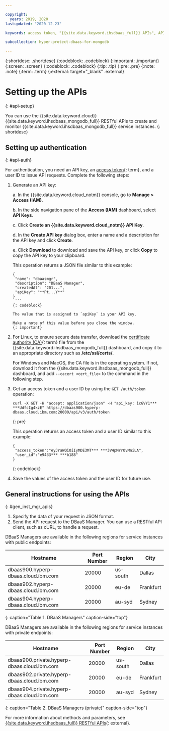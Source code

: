 ```yaml
---

copyright:
  years: 2019, 2020
lastupdated: "2020-12-23"

keywords: access token, "{{site.data.keyword.ihsdbaas_full}} APIs", API key

subcollection: hyper-protect-dbaas-for-mongodb

---
```


{:shortdesc: .shortdesc}
{:codeblock: .codeblock}
{:important: .important}
{:screen: .screen}
{:codeblock: .codeblock}
{:tip: .tip}
{:pre: .pre}
{:note: .note}
{:term: .term}
{:external: target="_blank" .external}

# Setting up the APIs
{: #api-setup}

You can use the {{site.data.keyword.cloud}} {{site.data.keyword.ihsdbaas_mongodb_full}} RESTful APIs to create and monitor {{site.data.keyword.ihsdbaas_mongodb_full}} service instances.
{: shortdesc}

## Setting up authentication
{: #api-auth}

For authentication, you need an API key, an [access token](#x2113001){: term}, and a user ID to issue API requests. Complete the following steps:

1. Generate an API key:

   a. In the {{site.data.keyword.cloud_notm}} console, go to **Manage > Access (IAM)**.

   b. In the side navigation pane of the **Access (IAM)** dashboard, select **API Keys**.

   c. Click **Create an {{site.data.keyword.cloud_notm}} API Key**.

   d. In the **Create API key** dialog box, enter a name and a description for the API key and click **Create**.

   e. Click **Download** to download and save the API key, or click **Copy** to copy the API key to your clipboard.

      This operation returns a JSON file similar to this example:

      ```
      {
       "name": "dbaasmgr",
       "description": "DBaaS Manager",
       "createdAt": "201...",
       "apiKey": "**Pt...Y**"
      }
       ```
      {: codeblock}

      The value that is assigned to `apiKey` is your API key. 
      
      Make a note of this value before you close the window.
      {: important}

2. For Linux, to ensure secure data transfer, download the [certificate authority (CA)](#x2016383){: term} file from the {{site.data.keyword.ihsdbaas_mongodb_full}} dashboard, and copy it to an appropriate directory such as **/etc/ssl/certs/**.

   For Windows and MacOS, the CA file is in the operating system. If not, download it from the {{site.data.keyword.ihsdbaas_mongodb_full}} dashboard, and add `--cacert <cert_file>` to the command in the following step.

3. Get an access token and a user ID by using the `GET /auth/token` operation:

    ```curl
    curl -X GET -H "accept: application/json" -H "api_key: icGVY1*** ***UdfcIg4kzE" https://dbaas900.hyperp-dbaas.cloud.ibm.com:20000/api/v3/auth/token
    ```
    {: pre}

    This operation returns an access token and a user ID similar to this example:

    ```
    {
     "access_token":"eyJraWQiOiIyMDE3MT*** ***3V4pMYrOvMniLA",
     "user_id":"e9433*** ***b188"
    }
    ```
    {: codeblock}

4. Save the values of the access token and the user ID for future use.

## General instructions for using the APIs
{: #gen_inst_mgr_apis}

1. Specify the data of your request in JSON format.
2. Send the API request to the DBaaS Manager. You can use a RESTful API client, such as cURL, to handle a request.

DBaaS Managers are available in the following regions for service instances with public endpoints:

| Hostname | Port Number | Region | City |
|-----------|-------------|--------|------|
| dbaas900.hyperp-dbaas.cloud.ibm.com | 20000 | us-south | Dallas |
| dbaas902.hyperp-dbaas.cloud.ibm.com | 20000 | eu-de | Frankfurt |
| dbaas904.hyperp-dbaas.cloud.ibm.com | 20000 | au-syd | Sydney |
{: caption="Table 1. DBaaS Managers" caption-side="top"}

DBaaS Managers are available in the following regions for service instances with private endpoints:

| Hostname | Port Number | Region | City |
|-----------|-------------|--------|------|
| dbaas900.private.hyperp-dbaas.cloud.ibm.com | 20000 | us-south | Dallas |
| dbaas902.private.hyperp-dbaas.cloud.ibm.com | 20000 | eu-de | Frankfurt |
| dbaas904.private.hyperp-dbaas.cloud.ibm.com | 20000 | au-syd | Sydney |
{: caption="Table 2. DBaaS Managers (private)" caption-side="top"}

For more information about methods and parameters, see [{{site.data.keyword.ihsdbaas_full}} RESTful APIs](/apidocs/hyperp-dbaas/hyperp-dbaas-v3){: external}.
